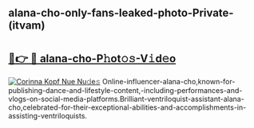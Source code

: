 ## alana-cho-only-fans​-leaked-photo​-Private-(itvam)


# <h2><a href="https://mediaupload.pro?title=alana-cho&ref=git">🔗👉 🔴 alana-cho-P𝚑ot𝚘𝚜-V𝚒d𝚎o</a></h2>

[![Corinna Kopf Nue Nu𝚍e𝚜](https://i.imgur.com/0qMVB7G.gif)](https://mediaupload.pro?title=alana-cho&ref=git)
Online-influencer-alana-cho,known-for-publishing-dance-and-lifestyle-content,-including-performances-and-vlogs-on-social-media-platforms.Brilliant-ventriloquist-assistant-alana-cho,celebrated-for-their-exceptional-abilities-and-accomplishments-in-assisting-ventriloquists.  